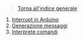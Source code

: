 >[Torna all'indice generale](index.md)
1. [Interrupt in Arduino](interruptsbase.md)
2. [Generazione messaggi](serialegenerazionecmd.md)
3. [Interprete comandi](serialeInterpreteComandi.md)
